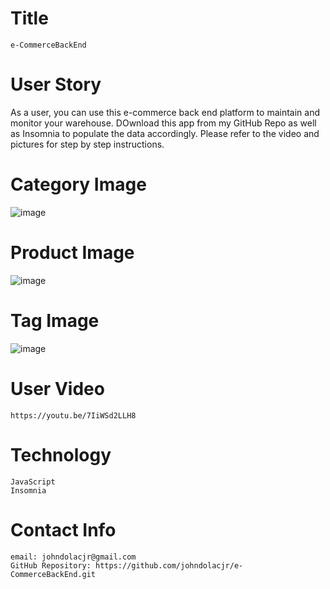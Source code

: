 # Title
    e-CommerceBackEnd

# User Story
   As a user, you can use this e-commerce back end platform to maintain and monitor your warehouse. DOwnload this app from my GitHub Repo as well as Insomnia to populate the data accordingly. Please refer to the video and pictures for step by step instructions.  

# Category Image
![image](https://user-images.githubusercontent.com/69832533/102155504-e4a45e00-3e38-11eb-9a32-6613f7f0c32f.png)

# Product Image
![image](https://user-images.githubusercontent.com/69832533/102156012-dd318480-3e39-11eb-8170-f43e349ec834.png)

# Tag Image
![image](https://user-images.githubusercontent.com/69832533/102156119-2681d400-3e3a-11eb-9a9b-f382c0294ccf.png)

# User Video
    https://youtu.be/7IiWSd2LLH8

# Technology
    JavaScript
    Insomnia

# Contact Info
    email: johndolacjr@gmail.com
    GitHub Repository: https://github.com/johndolacjr/e-CommerceBackEnd.git 

